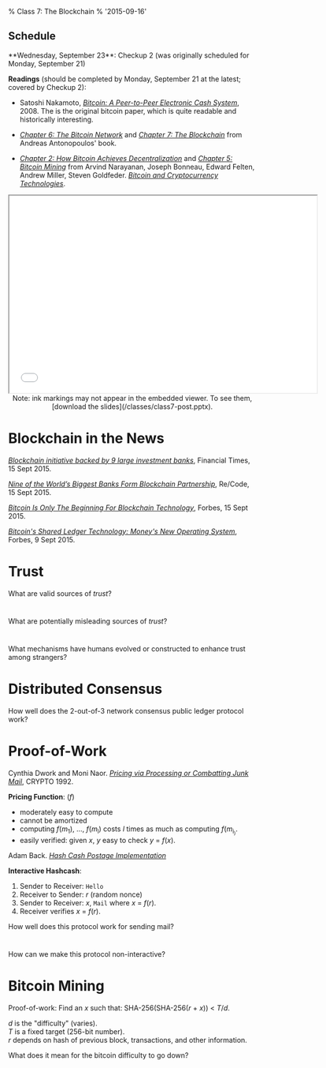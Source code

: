 % Class 7: The Blockchain
% '2015-09-16'

## Schedule

   <div class="todo">
**Wednesday, September 23**: Checkup 2 (was originally scheduled for Monday, September 21)

**Readings** (should be completed by Monday, September 21 at the latest; covered by Checkup 2):

- Satoshi Nakamoto, [_Bitcoin: A Peer-to-Peer Electronic Cash
System_](https://bitcoin.org/bitcoin.pdf), 2008.  The is the original
bitcoin paper, which is quite readable and historically interesting.

- [_Chapter 6: The Bitcoin
Network_](https://github.com/aantonop/bitcoinbook/blob/develop/ch06.asciidoc)
and [_Chapter 7: The
Blockchain_](https://github.com/aantonop/bitcoinbook/blob/develop/ch07.asciidoc)
from Andreas Antonopoulos' book.  

- [_Chapter 2: How Bitcoin Achieves
Decentralization_](http://bitcoin-class.org/docs/princeton-book/chapter_2.pdf)
and [_Chapter 5: Bitcoin
Mining_](http://bitcoin-class.org/docs/princeton-book/chapter_5.pdf)
from Arvind Narayanan, Joseph Bonneau, Edward Felten, Andrew Miller,
Steven Goldfeder. [_Bitcoin and Cryptocurrency
Technologies_](https://piazza.com/princeton/spring2015/btctech/resources).
   </div>

<center>
<iframe src="//www.slideshare.net/slideshow/embed_code/key/uCjusmzjkpfLzr"
width="625" height="400" frameborder="2" marginwidth="0"
marginheight="0" scrolling="no"></iframe>

   <div class="caption">
Note: ink markings may not appear in the
embedded viewer.  To see them, [download the slides](/classes/class7-post.pptx).
   </div>

</center>

# Blockchain in the News

[_Blockchain initiative backed by 9 large investment banks_](http://www.ft.com/cms/s/0/f358ed6c-5ae0-11e5-9846-de406ccb37f2.html), Financial Times, 15 Sept 2015.

[_Nine of the World’s Biggest Banks Form Blockchain Partnership_](http://recode.net/2015/09/15/nine-of-the-worlds-biggest-banks-form-blockchain-partnership/), Re/Code, 15 Sept 2015.

[_Bitcoin Is Only The Beginning For Blockchain Technology_](http://www.forbes.com/sites/mikemontgomery/2015/09/15/bitcoin-is-only-the-beginning-for-blockchain-technology/), Forbes, 15 Sept 2015.

[_Bitcoin's Shared Ledger Technology: Money's New Operating System_](http://www.forbes.com/sites/laurashin/2015/09/09/bitcoins-shared-ledger-technology-moneys-new-operating-system/), Forbes, 9 Sept 2015.

# Trust

What are valid sources of _trust_?

#


<!--more-->

What are potentially misleading sources of _trust_?

#


What mechanisms have humans evolved or constructed to enhance trust among strangers?

#


# Distributed Consensus

How well does the 2-out-of-3 network consensus public ledger protocol work?

#



# Proof-of-Work

Cynthia Dwork and Moni Naor.  [_Pricing via Processing or Combatting Junk Mail_](http://bitcoin-class.org/0/classes/class6/pvp.pdf), CRYPTO 1992.

**Pricing Function**: (<span class="math">_f_</span>)
- moderately easy to compute
- cannot be amortized 
- computing <span class="math">_f_(_m_<sub>1</sub>), ..., _f_(_m_<sub>l</sub>)</span> costs <span class="math">_l_</span> times as much as computing <span class="math">_f_(_m_<sub>i<sub>)</span>. 
- easily verified: given <span class="math">_x_</span>, <span class="math">_y_</span> easy to check <span class="math">_y_ = _f_(_x_)</span>.

Adam Back. [_Hash Cash Postage Implementation_](http://www.hashcash.org/papers/announce.txt)

**Interactive Hashcash**:  
1. Sender to Receiver: `Hello`  
2. Receiver to Sender: <span class="math">_r_</span> (random nonce)  
3. Sender to Receiver: <span class="math">_x_</span>, `Mail` where <span class="math">_x_ = _f_(_r_)</span>.  
4. Receiver verifies <span class="math">_x_ = _f_(_r_)</span>.  

How well does this protocol work for sending mail?

#


How can we make this protocol non-interactive?

#


# Bitcoin Mining

Proof-of-work: Find an <span class="math">_x_</span> such that: SHA-256(SHA-256(<span class="math">_r_</span> + <span class="math">_x_</span>)) < <span class="math">_T_/_d_</span>.

<span class="math">_d_</span> is the "difficulty" (varies).  
<span class="math">_T_</span> is a fixed target (256-bit number).  
<span class="math">_r_</span> depends on hash of previous block, transactions, and other information.

What does it mean for the bitcoin difficulty to go down?

#




